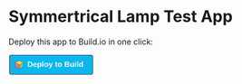 # Symmertrical Lamp Test App

Deploy this app to Build.io in one click:

<p>
  <a href="https://app.adamantium.io/deploy/?template=matthewchigira/symmetrical-lamp">
    <img src="https://raw.githubusercontent.com/matthewchigira/symmetrical-lamp/main/deploy-to-build-button.svg" alt="Deploy" width="150px">
  </a>
</p>
